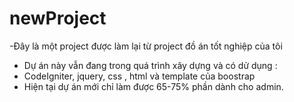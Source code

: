 # newProject
-Đây là một project được làm lại từ project đồ án tốt nghiệp của tôi

- Dự án này vẫn đang trong quá trình xây dựng và có dử dụng :
- CodeIgniter, jquery, css , html và template của boostrap
- Hiện tại dự án mới chỉ làm được 65-75% phần dành cho admin.
